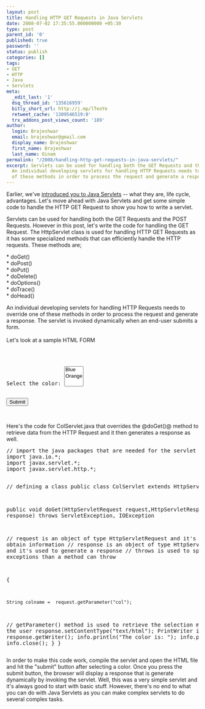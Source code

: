 ```yaml
---
layout: post
title: Handling HTTP GET Requests in Java Servlets
date: 2008-07-02 17:35:55.000000000 +05:30
type: post
parent_id: '0'
published: true
password: ''
status: publish
categories: []
tags:
- GET
- HTTP
- Java
- Servlets
meta:
  _edit_last: '1'
  dsq_thread_id: '135616959'
  bitly_short_url: http://j.mp/lTeoYe
  retweet_cache: '1309546519:0'
  trx_addons_post_views_count: '189'
author:
  login: Brajeshwar
  email: brajeshwar@gmail.com
  display_name: Brajeshwar
  first_name: Brajeshwar
  last_name: Oinam
permalink: "/2008/handling-http-get-requests-in-java-servlets/"
excerpt: Servlets can be used for handling both the GET Requests and the POST Requests.
  An individual developing servlets for handling HTTP Requests needs to override one
  of these methods in order to process the request and generate a response.
---
```

<p>Earlier, we've <a href="http://brajeshwar.wpengine.com/2008/java-servlets-an-introduction/">introduced you to Java Servlets</a> -- what they are, life cycle, advantages. Let's move ahead with Java Servlets and get some simple code to handle the HTTP GET Request to show you how to write a servlet.</p>
<p>Servlets can be used for handling both the GET Requests and the POST Requests. However in this post, let's write the code for handling the GET Request. The HttpServlet class is used for handling HTTP GET Requests as it has some specialized methods that can efficiently handle the HTTP requests. These methods are;</p>
<p>* doGet()<br />
* doPost()<br />
* doPut()<br />
* doDelete()<br />
* doOptions()<br />
* doTrace()<br />
* doHead()</p>
<p>An individual developing servlets for handling HTTP Requests needs to override one of these methods in order to process the request and generate a response. The servlet is invoked dynamically when an end-user submits a form.<br />
<br />
Let's look at a sample HTML FORM</p>
<pre name="code" class="html">
<form name="F1" action="/servlet/ColServlet">

Select the color:
<select name="col" size="3">
    <option value="blue">Blue</option>
    <option value="orange">Orange</option>
</select>

<input type="submit" value="Submit" />
</form>
</pre>
<p>Here's the code for ColServlet.java that overrides the @doGet()@ method to retrieve data from the HTTP Request and it then generates a response as well.</p>
<pre name="code" class="java">
// import the java packages that are needed for the servlet to work
import java.io.*;
import javax.servlet.*;
import javax.servlet.http.*;

// defining a class
public class ColServlet extends HttpServlet
{

public void doGet(HttpServletRequest request,HttpServletResponse response) throws ServletException, IOException  

// request is an object of type HttpServletRequest and it's used to obtain information
// response is an object of type HttpServletResponse and it's used to generate a response
// throws is used to specify the exceptions than a method can throw
 
  {

    String colname =  request.getParameter("col"); 
   
   // getParameter() method is used to retrieve the selection made by the user
    response.setContentType("text/html");
    PrintWriter info = response.getWriter();
    info.println("The color is: ");
    info.println(col);
    info.close();
    }
}
</pre>
<p>In order to make this code work, compile the servlet and open the HTML file and hit the "submit" button after selecting a color. Once you press the submit button, the browser will display a response that is generate dynamically by invoking the servlet. Well, this was a very simple servlet and it's always good to start with basic stuff. However, there's no end to what you can do with Java Servlets as you can make complex servlets to do several complex tasks.</p>
